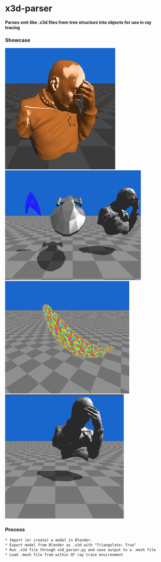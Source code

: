 # x3d-parser

#### Parses xml-like .x3d files from tree structure into objects for use in ray tracing


### Showcase
![](./media/piccard.png)
![](./media/ss2.png)
![](./media/ss1.png)
![](./media/ss3.png)


### Process
```
* Import (or create) a model in Blender.
* Export model from Blender as .x3d with "Triangulate: True"
* Run .x3d file through x3d_parser.py and save output to a .mesh file
* Load .mesh file from within QT ray trace environment
```
